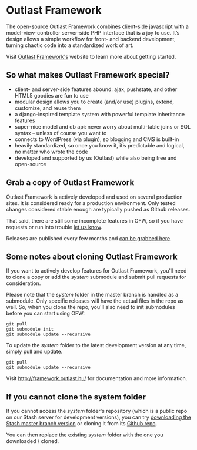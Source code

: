 Outlast Framework
=================

The open-source Outlast Framework combines client-side javascript with a model-view-controller server-side PHP interface that is a joy to use. It’s design allows a simple workflow for front- and backend development, turning chaotic code into a standardized work of art.

Visit [Outlast Framework's](http://framework.outlast.hu/) website to learn more about getting started.

So what makes Outlast Framework special?
----------------------------------------
 - client- and server-side features abound: ajax, pushstate, and other HTML5 goodies are fun to use
 - modular design allows you to create (and/or use) plugins, extend, customize, and reuse them
 - a django-inspired template system with powerful template inheritance features
 - super-nice model and db api: never worry about multi-table joins or SQL syntax – unless of course you want to
 - connects to WordPress (via plugin), so blogging and CMS is built-in
 - heavily standardized, so once you know it, it’s predictable and logical, no matter who wrote the code
 - developed and supported by us (Outlast) while also being free and open-source

Grab a copy of Outlast Framework
--------------------------------
Outlast Framework is actively developed and used on several production sites. It is considered ready for a production environment. Only tested changes considered stable enough are typically pushed as Github releases.

That said, there are still some incomplete features in OFW, so if you have requests or run into trouble [let us know](http://framework.outlast.hu/support/).  

Releases are published every few months and [can be grabbed here](https://github.com/outlast/outlast-framework/releases).


Some notes about cloning Outlast Framework
------------------------------------------
If you want to actively develop features for Outlast Framework, you'll need to clone a copy or add the *system* submodule and submit pull requests for consideration.

Please note that the *system* folder in the master branch is handled as a submodule. Only specific releases will have the actual files in the repo as well. So, when you clone the repo, you'll also need to init submodules before you can start using OFW:

	git pull
	git submodule init
    git submodule update --recursive

To update the *system* folder to the latest development version at any time, simply pull and update.

	git pull
    git submodule update --recursive

Visit http://framework.outlast.hu/ for documentation and more information.

If you cannot clone the system folder
-------------------------------------
If you cannot access the *system* folder's repository (which is a public repo on our Stash server for development versions), you can try [downloading the Stash master branch version](https://develop.outlast.hu/stash/plugins/servlet/archive/projects/OFW/repos/outlast-framework-system?at=refs%2Fheads%2Fmaster) or cloning it from its [Github repo](https://github.com/outlast/outlast-framework-system).

You can then replace the existing *system* folder with the one you downloaded / cloned.